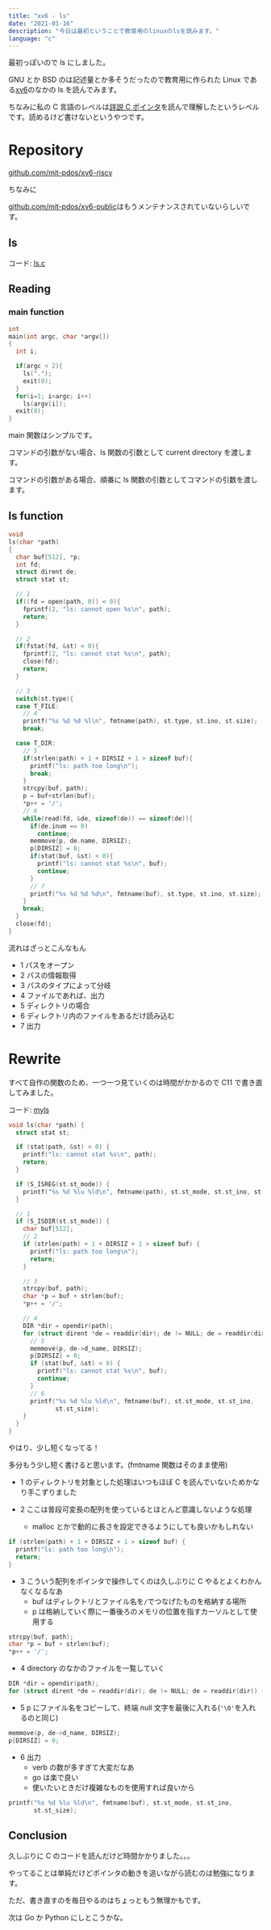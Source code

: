 ```yaml
---
title: "xv6 - ls"
date: "2021-01-16"
description: "今日は最初ということで教育用のlinuxのlsを読みます。"
language: "c"
---
```


最初っぽいので ls にしました。

GNU とか BSD のは記述量とか多そうだったので教育用に作られた Linux である[xv6](https://pdos.csail.mit.edu/6.828/2012/xv6.html)のなかの ls を読んでみます。

ちなみに私の C 言語のレベルは[詳説 C ポインタ](https://amzn.to/35Nc5Bn)を読んで理解したというレベルです。読めるけど書けないというやつです。

# Repository

[github.com/mit-pdos/xv6-riscv](https://github.com/mit-pdos/xv6-riscv)

ちなみに

[github.com/mit-pdos/xv6-public](https://github.com/mit-pdos/xv6-public)はもうメンテナンスされていないらしいです。

## ls

コード: [ls.c](https://github.com/mit-pdos/xv6-riscv/blob/riscv/user/ls.c)

## Reading

### main function

```c
int
main(int argc, char *argv[])
{
  int i;

  if(argc < 2){
    ls(".");
    exit(0);
  }
  for(i=1; i<argc; i++)
    ls(argv[i]);
  exit(0);
}
```

main 関数はシンプルです。

コマンドの引数がない場合、ls 関数の引数として current directory を渡します。

コマンドの引数がある場合、順番に ls 関数の引数としてコマンドの引数を渡します。

## ls function

```c
void
ls(char *path)
{
  char buf[512], *p;
  int fd;
  struct dirent de;
  struct stat st;

  // 1
  if((fd = open(path, 0)) < 0){
    fprintf(2, "ls: cannot open %s\n", path);
    return;
  }

  // 2
  if(fstat(fd, &st) < 0){
    fprintf(2, "ls: cannot stat %s\n", path);
    close(fd);
    return;
  }

  // 3
  switch(st.type){
  case T_FILE:
    // 4
    printf("%s %d %d %l\n", fmtname(path), st.type, st.ino, st.size);
    break;

  case T_DIR:
    // 5
    if(strlen(path) + 1 + DIRSIZ + 1 > sizeof buf){
      printf("ls: path too long\n");
      break;
    }
    strcpy(buf, path);
    p = buf+strlen(buf);
    *p++ = '/';
    // 6
    while(read(fd, &de, sizeof(de)) == sizeof(de)){
      if(de.inum == 0)
        continue;
      memmove(p, de.name, DIRSIZ);
      p[DIRSIZ] = 0;
      if(stat(buf, &st) < 0){
        printf("ls: cannot stat %s\n", buf);
        continue;
      }
      // 7
      printf("%s %d %d %d\n", fmtname(buf), st.type, st.ino, st.size);
    }
    break;
  }
  close(fd);
}
```

流れはざっとこんなもん

- 1 パスをオープン
- 2 パスの情報取得
- 3 パスのタイプによって分岐
- 4 ファイルであれば、出力
- 5 ディレクトリの場合
- 6 ディレクトリ内のファイルをあるだけ読み込む
- 7 出力

# Rewrite

すべて自作の関数のため、一つ一つ見ていくのは時間がかかるので C11 で書き直してみました。

コード: [myls](https://github.com/the-coding-dead/code/blob/main/xv6-ls/myls.c)

```c
void ls(char *path) {
  struct stat st;

  if (stat(path, &st) < 0) {
    printf("ls: cannot stat %s\n", path);
    return;
  }

  if (S_ISREG(st.st_mode)) {
    printf("%s %d %lu %ld\n", fmtname(path), st.st_mode, st.st_ino, st.st_size);
  }

  // 1
  if (S_ISDIR(st.st_mode)) {
    char buf[512];
    // 2
    if (strlen(path) + 1 + DIRSIZ + 1 > sizeof buf) {
      printf("ls: path too long\n");
      return;
    }

    // 3
    strcpy(buf, path);
    char *p = buf + strlen(buf);
    *p++ = '/';

    // 4
    DIR *dir = opendir(path);
    for (struct dirent *de = readdir(dir); de != NULL; de = readdir(dir)) {
      // 5
      memmove(p, de->d_name, DIRSIZ);
      p[DIRSIZ] = 0;
      if (stat(buf, &st) < 0) {
        printf("ls: cannot stat %s\n", buf);
        continue;
      }
      // 6
      printf("%s %d %lu %ld\n", fmtname(buf), st.st_mode, st.st_ino,
             st.st_size);
    }
  }
}
```

やはり、少し短くなってる！

多分もう少し短く書けると思います。(fmtname 関数はそのまま使用)

- 1 のディレクトリを対象とした処理はいつもほぼ C を読んでいないためかなり手こずりました

- 2 ここは普段可変長の配列を使っているとほとんど意識しないような処理
  - malloc とかで動的に長さを設定できるようにしても良いかもしれない

```c
if (strlen(path) + 1 + DIRSIZ + 1 > sizeof buf) {
  printf("ls: path too long\n");
  return;
}
```

- 3 こういう配列をポインタで操作してくのは久しぶりに C やるとよくわかんなくなるなあ
  - buf はディレクトリとファイル名を`/`でつなげたものを格納する場所
  - p は格納していく際に一番後ろのメモリの位置を指すカーソルとして使用する

```c
strcpy(buf, path);
char *p = buf + strlen(buf);
*p++ = '/';
```

- 4 directory のなかのファイルを一覧していく

```c
DIR *dir = opendir(path);
for (struct dirent *de = readdir(dir); de != NULL; de = readdir(dir)) {
```

- 5 p にファイル名をコピーして、終端 null 文字を最後に入れる(`'\0'`を入れるのと同じ)

```c
memmove(p, de->d_name, DIRSIZ);
p[DIRSIZ] = 0;
```

- 6 出力
  - verb の数が多すぎて大変だなあ
  - go は楽で良い
  - 使いたいときだけ複雑なものを使用すれば良いから

```c
printf("%s %d %lu %ld\n", fmtname(buf), st.st_mode, st.st_ino,
       st.st_size);
```

## Conclusion

久しぶりに C のコードを読んだけど時間かかりました。。。

やってることは単純だけどポインタの動きを追いながら読むのは勉強になります。

ただ、書き直すのを毎日やるのはちょっともう無理かもです。

次は Go か Python にしとこうかな。
